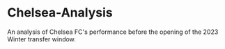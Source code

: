 # Chelsea-Analysis
 An analysis of Chelsea FC's performance before the opening of the 2023 Winter transfer window.
